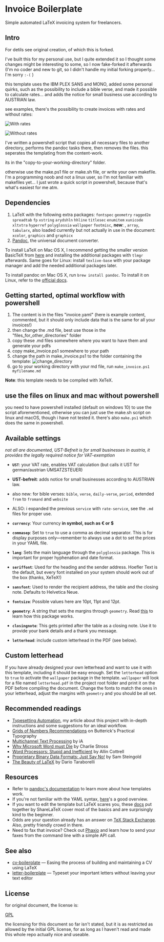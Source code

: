 # Invoice Boilerplate

Simple automated LaTeX invoicing system for freelancers.

## Intro

For detils see original creation, of which this is forked.

I've built this for my personal use, but I quite extended it so I thought some changes might be interesting to some, so I now fake-forked it afterwards (I'm no coder and new to git, so I didn't handle my initial forking properly... I'm sorry `:-(` )

this template uses the IBM PLEX SANS and MONO, added some personal quirks, such as the possibility to include a bible verse, and made it possible to calculate rates... and adds the notice for small business use according to AUSTRIAN law.

see examples, there's the possibility to create invoices with rates and without rates:

![With rates](readme_files/rates.png)

![Without rates](readme_files/norates.png)

I've written a powershell script that copies all necessary files to another directory, performs the pandoc tasks there, then removes the files. this seperates the templating from the content-work.

its in the "copy-to-your-working-directory" folder.

otherwise use the make.ps1 file or make.sh file, or write your own makefile.
I'm a programming noob and not a linux user, so I'm not familiar with makefiles yet... I just wrote a quick script in powershell, because that's what's easiest for me atm.


## Dependencies

1. LaTeX with the following extra packages: `fontspec` `geometry` `ragged2e` `spreadtab` `fp` `xstring` `arydshln` `hhline` `titlesec` `enumitem` `xunicode` `xltxtra` `hyperref` `polyglossia` `wallpaper` `footmisc`, **new**: , `array`, `tabularx`, also loaded currently but not actually in use in the document: `xcolor`, `graphics` and `graphicx`
2. [Pandoc](http://pandoc.org/), the universal document converter.

To install LaTeX on Mac OS X, I recommend getting the smaller version BasicTeX from [here](https://tug.org/mactex/morepackages.html) and installing the additional packages with `tlmgr` afterwards. Same goes for Linux: install `texlive-base` with your package manager and add the needed additional packages later.

To install pandoc on Mac OS X, run `brew install pandoc`. To install it on Linux, refer to the [official docs](http://pandoc.org/installing.html).

## Getting started, optimal workflow with powershell

1. The content is in the files "invoice.yaml" (here is example content, commented, but it should only include data that is the same for all your invoices!)
2. then change the .md file, best use those in the "files_for_other_directories" folder
3. copy these .md files somewhere where you want to have them and generate your pdfs
4. copy make_invoice.ps1 somewhere to your path
5. change the path in make_invoice.ps1 to the folder containing the template:
   ![change_directory](readme_files/enter_template_directory_here.png)
6. go to your working directory with your md file, run `make_invoice.ps1 myfilename.md` 

**Note**: this template needs to be compiled with XeTeX.

## use the files on linux and mac without powershell

you need to have powershell installed (default on windows 10) to use the script aforementioned, otherwise you can just use the make.sh script on linux and macOS, though i have not tested it. there's also `make.ps1` which does the same in powershell.

## Available settings

*not all are documented, UST-Befreit is for small businesses in austria, it provides the legally required notice for VAT-exemption*

- **`UST`**: your VAT rate, enables VAT calculation (but calls it UST for german/austrian UMSATZSTEUER)
- **UST-befreit**: adds notice for small businesses according to AUSTRIAN law.
- also new: for bible verses: `bible`, `verse`, `daily-verse`, `period`, extended `from` to `fromand` and `website`

- ALSO: i expanded the previous `service` with `rate-service`, see the `.md` files for proper use.

- **`currency`**: Your currency **in symbol, such as € or $**
- **`commasep`**: Set to `true` to use a comma as decimal separator. This is for display purposes only—remember to always use a dot to set the prices in your YAML file.
- **`lang`**: Sets the main language through the `polyglossia` package. This is important for proper hyphenation and date format.
- **`seriffont`**: Used for the heading and the sender address. Hoefler Text is the default, but every font installed on your system should work out of the box (thanks, XeTeX!)
- **`sansfont`**: Used to render the recipient address, the table and the closing note. Defaults to Helvetica Neue.
- **`fontsize`**: Possible values here are 10pt, 11pt and 12pt.
- **`geometry`**: A string that sets the margins through `geometry`. Read [this](https://www.sharelatex.com/learn/Page_size_and_margins) to learn how this package works.
- **`closingnote`**: This gets printed after the table as a closing note. Use it to provide your bank details and a thank you message.
- **`letterhead`**: include custom letterhead in the PDF (see below).

## Custom letterhead

If you have already designed your own letterhead and want to use it with this template, including it should be easy enough. Set the `letterhead` option to `true` to activate the `wallpaper` package in the template. `wallpaper` will look for a file named `letterhead.pdf` in the project root folder and print it on the PDF before compiling the document. Change the fonts to match the ones in your letterhead, adjust the margins with `geometry` and you should be all set.

## Recommended readings

- [Typesetting Automation](http://mrzool.cc/writing/typesetting-automation/), my article about this project with in-depth instructions and some suggestions for an ideal workflow.
- [Grids of Numbers Recommendations](http://practicaltypography.com/grids-of-numbers.html) on Butterick's Practical Typography
- [Multichannel Text Processing](https://ia.net/topics/multichannel-text-processing/) by iA
- [Why Microsoft Word must Die](http://www.antipope.org/charlie/blog-static/2013/10/why-microsoft-word-must-die.html) by Charlie Stross
- [Word Processors: Stupid and Inefficient](http://ricardo.ecn.wfu.edu/~cottrell/wp.html) by Allin Cottrell
- [Proprietary Binary Data Formats: Just Say No!](http://www.podval.org/~sds/data.html) by Sam Steingold
- [The Beauty of LaTeX](http://nitens.org/taraborelli/latex) by Dario Taraborelli

## Resources

- Refer to [pandoc's documentation](http://pandoc.org/MANUAL.html#templates) to learn more about how templates work.
- If you're not familiar with the YAML syntax, [here](http://learnxinyminutes.com/docs/yaml/)'s a good overview.
- If you want to edit the template but LaTeX scares you, these [docs](https://www.sharelatex.com/learn/Main_Page) put together by ShareLaTeX cover most of the basics and are surprisingly kind to the beginner.
- Odds are your question already has an answer on [TeX Stack Exchange](https://www.sharelatex.com/learn/Main_Page). Also, pretty friendly crowd in there.
- Need to fax that invoice? Check out [Phaxio](https://www.phaxio.com/) and learn how to send your faxes from the command line with a simple API call.

## See also

- [cv-boilerplate](https://github.com/mrzool/cv-boilerplate) — Easing the process of building and maintaining a CV using LaTeX
- [letter-boilerplate](https://github.com/mrzool/letter-boilerplate) — Typeset your important letters without leaving your text editor

## License

for original document, the license is:

[GPL](http://www.gnu.org/licenses/gpl-3.0.txt)

the licensing for this document so far isn't stated, but it is as restricted as allowed by the initial GPL license, for as long as I haven't read and made this whole repo actually nice and useable.